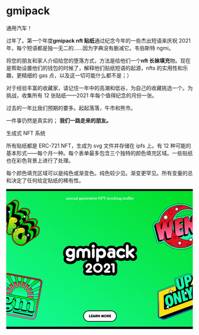# gmipack

通用汽车！

过年了。第一个年度**gmipack nft 贴纸**通过纪念今年的一些杰出短语来庆祝 2021 年，每个短语都是独一无二的……因为字典没有删减它。韦伯斯特 ngmi。

将您的朋友和家人介绍给您的堕落方式，方法是给他们一个**nft 长袜填充**物。现在是帮助设置他们的钱包的时候了，解释他们贴纸短语的起源，nfts 的实用性和乐趣，更精细的 gas 点，以及这一切可能什么都不是；）

对于经验丰富的收藏家，请记住一年中的高潮和低谷，为自己的收藏挑选一个。为挑战，收集所有 12 张贴纸——2021 年每个值得纪念的月份一张。

过去的一年比我们预期的要多。起起落落，牛市和熊市。

一件事仍然是真实的；
**我们一路走来的朋友。**

生成式 NFT 系统

所有贴纸都是 ERC-721 NFT，生成为 svg 文件并存储在 ipfs 上。有 12 种可能的基本形式——每个月一种。每个表单最多包含三个独特的颜色填充区域。一些贴纸也在彩色背景上进行了处理。

每个颜色填充区域可以是纯色或渐变色。纯色较少见。渐变更罕见。所有变量的总和决定了任何给定贴纸的稀有性。

![NFT](20220826161041.jpg)
